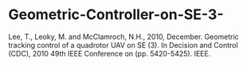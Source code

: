 # Geometric-Controller-on-SE-3-

Lee, T., Leoky, M. and McClamroch, N.H., 2010, December. Geometric tracking control of a quadrotor UAV on SE (3). In Decision and Control (CDC), 2010 49th IEEE Conference on (pp. 5420-5425). IEEE.

